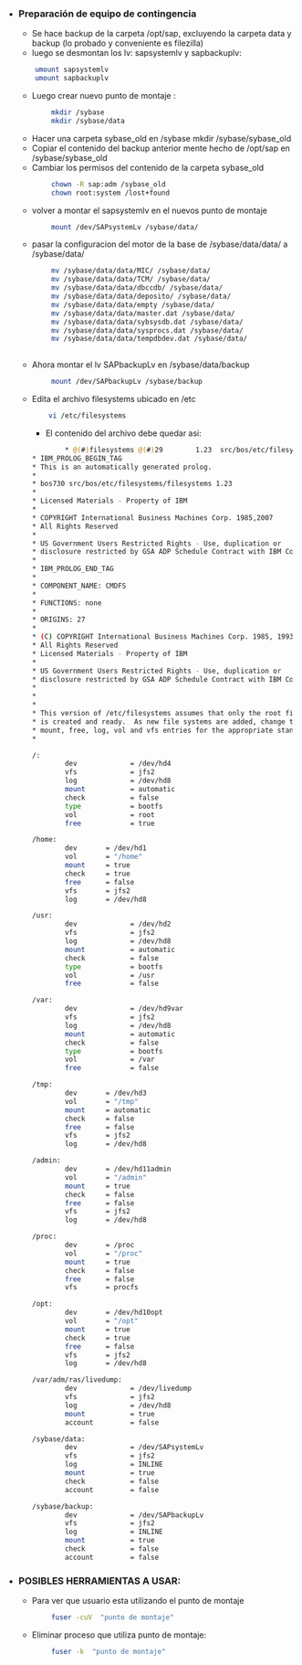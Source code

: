 - ### Preparación de equipo de contingencia
	
	- Se hace backup de la carpeta /opt/sap, excluyendo la carpeta data y backup (lo probado y conveniente es filezilla)
	- luego se desmontan los lv: sapsystemlv y sapbackuplv: 
	```bash
		umount sapsystemlv
		umount sapbackuplv
	```
	- Luego crear nuevo punto de montaje :
	```bash
			mkdir /sybase
			mkdir /sybase/data
	```
	- Hacer una carpeta sybase_old en /sybase
			mkdir /sybase/sybase_old
	- Copiar el contenido del backup anterior mente hecho de /opt/sap en /sybase/sybase_old
	- Cambiar los permisos del contenido de la carpeta sybase_old
	```bash
			chown -R sap:adm /sybase_old
			chown root:system /lost+found
	```
	- volver a montar el sapsystemlv en el nuevos punto de montaje
	```bash
			mount /dev/SAPsystemLv /sybase/data/
	```
	- pasar la configuracion del motor de la base de /sybase/data/data/  a  /sybase/data/
	```bash
			mv /sybase/data/data/MIC/ /sybase/data/
			mv /sybase/data/data/TCM/ /sybase/data/
			mv /sybase/data/data/dbccdb/ /sybase/data/
			mv /sybase/data/data/deposito/ /sybase/data/
			mv /sybase/data/data/empty /sybase/data/
			mv /sybase/data/data/master.dat /sybase/data/
			mv /sybase/data/data/sybsysdb.dat /sybase/data/
			mv /sybase/data/data/sysprocs.dat /sybase/data/
			mv /sybase/data/data/tempdbdev.dat /sybase/data/
			
	```
	- Ahora montar el lv SAPbackupLv en  /sybase/data/backup
	```bash
			mount /dev/SAPbackupLv /sybase/backup
	```
	- Edita el archivo filesystems ubicado en /etc
		```bash
			vi /etc/filesystems
		```
		- El contenido del archivo debe quedar asi:
		```bash
				* @(#)filesystems @(#)29        1.23  src/bos/etc/filesystems/filesystems, cmdfs, bos730, initial_extract 8/16/07 17:18:35
		* IBM_PROLOG_BEGIN_TAG
		* This is an automatically generated prolog.
		*
		* bos730 src/bos/etc/filesystems/filesystems 1.23
		*
		* Licensed Materials - Property of IBM
		*
		* COPYRIGHT International Business Machines Corp. 1985,2007
		* All Rights Reserved
		*
		* US Government Users Restricted Rights - Use, duplication or
		* disclosure restricted by GSA ADP Schedule Contract with IBM Corp.
		*
		* IBM_PROLOG_END_TAG
		*
		* COMPONENT_NAME: CMDFS
		*
		* FUNCTIONS: none
		*
		* ORIGINS: 27
		*
		* (C) COPYRIGHT International Business Machines Corp. 1985, 1993
		* All Rights Reserved
		* Licensed Materials - Property of IBM
		*
		* US Government Users Restricted Rights - Use, duplication or
		* disclosure restricted by GSA ADP Schedule Contract with IBM Corp.
		*
		*
		*
		* This version of /etc/filesystems assumes that only the root file system
		* is created and ready.  As new file systems are added, change the check,
		* mount, free, log, vol and vfs entries for the appropriate stanza.
		*
		
		/:
		        dev             = /dev/hd4
		        vfs             = jfs2
		        log             = /dev/hd8
		        mount           = automatic
		        check           = false
		        type            = bootfs
		        vol             = root
		        free            = true
		
		/home:
		        dev       = /dev/hd1
		        vol       = "/home"
		        mount     = true
		        check     = true
		        free      = false
		        vfs       = jfs2
		        log       = /dev/hd8
		
		/usr:
		        dev             = /dev/hd2
		        vfs             = jfs2
		        log             = /dev/hd8
		        mount           = automatic
		        check           = false
		        type            = bootfs
		        vol             = /usr
		        free            = false
		
		/var:
		        dev             = /dev/hd9var
		        vfs             = jfs2
		        log             = /dev/hd8
		        mount           = automatic
		        check           = false
		        type            = bootfs
		        vol             = /var
		        free            = false
		
		/tmp:
		        dev       = /dev/hd3
		        vol       = "/tmp"
		        mount     = automatic
		        check     = false
		        free      = false
		        vfs       = jfs2
		        log       = /dev/hd8
		
		/admin:
		        dev       = /dev/hd11admin
		        vol       = "/admin"
		        mount     = true
		        check     = false
		        free      = false
		        vfs       = jfs2
		        log       = /dev/hd8
		
		/proc:
		        dev       = /proc
		        vol       = "/proc"
		        mount     = true
		        check     = false
		        free      = false
		        vfs       = procfs
		
		/opt:
		        dev       = /dev/hd10opt
		        vol       = "/opt"
		        mount     = true
		        check     = true
		        free      = false
		        vfs       = jfs2
		        log       = /dev/hd8
		
		/var/adm/ras/livedump:
		        dev             = /dev/livedump
		        vfs             = jfs2
		        log             = /dev/hd8
		        mount           = true
		        account         = false
		
		/sybase/data:
		        dev             = /dev/SAPsystemLv
		        vfs             = jfs2
		        log             = INLINE
		        mount           = true
		        check           = false
		        account         = false
		
		/sybase/backup:
		        dev             = /dev/SAPbackupLv
		        vfs             = jfs2
		        log             = INLINE
		        mount           = true
		        check           = false
		        account         = false
		
		```
- ### POSIBLES HERRAMIENTAS A USAR:
	- Para ver que usuario esta utilizando el punto de montaje
	```bash
			fuser -cuV  "punto de montaje"
	```
	- Eliminar proceso que utiliza punto de montaje:
	```bash
			fuser -k  "punto de montaje"
	```